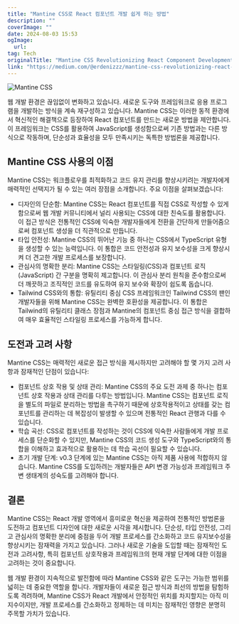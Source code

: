 ```yaml
---
title: "Mantine CSS로 React 컴포넌트 개발 쉽게 하는 방법"
description: ""
coverImage: ""
date: 2024-08-03 15:53
ogImage: 
  url: 
tag: Tech
originalTitle: "Mantine CSS Revolutionizing React Component Development"
link: "https://medium.com/@erdenizzz/mantine-css-revolutionizing-react-component-development-da97cfa9edbc"
---
```




![Mantine CSS](/assets/img/MantineCSSRevolutionizingReactComponentDevelopment_0.png)

웹 개발 환경은 끊임없이 변화하고 있습니다. 새로운 도구와 프레임워크로 응용 프로그램을 개발하는 방식을 계속 재구성하고 있습니다. Mantine CSS는 이러한 동적 환경에서 혁신적인 해결책으로 등장하여 React 컴포넌트를 만드는 새로운 방법을 제안합니다. 이 프레임워크는 CSS를 활용하여 JavaScript를 생성함으로써 기존 방법과는 다른 방식으로 작동하며, 단순성과 효율성을 모두 만족시키는 독특한 방법론을 제공합니다.

## Mantine CSS 사용의 이점

Mantine CSS는 워크플로우를 최적화하고 코드 유지 관리를 향상시키려는 개발자에게 매력적인 선택지가 될 수 있는 여러 장점을 소개합니다. 주요 이점을 살펴보겠습니다:

<div class="content-ad"></div>

- 디자인의 단순함: Mantine CSS는 React 컴포넌트를 직접 CSS로 작성할 수 있게 함으로써 웹 개발 커뮤니티에서 널리 사용되는 CSS에 대한 친숙도를 활용합니다. 이 접근 방식은 전통적인 CSS에 익숙한 개발자들에게 전환을 간단하게 만들어줌으로써 컴포넌트 생성을 더 직관적으로 만듭니다.
- 타입 안전성: Mantine CSS의 뛰어난 기능 중 하나는 CSS에서 TypeScript 유형을 생성할 수 있는 능력입니다. 이 통합은 코드 안전성과 유지 보수성을 크게 향상시켜 더 견고한 개발 프로세스를 보장합니다.
- 관심사의 명확한 분리: Mantine CSS는 스타일링(CSS)과 컴포넌트 로직(JavaScript) 간 구분을 명확히 제고합니다. 이 관심사 분리 원칙을 준수함으로써 더 깨끗하고 조직적인 코드를 유도하여 유지 보수와 확장이 쉽도록 돕습니다.
- Tailwind CSS와의 통합: 유틸리티 중심 CSS 프레임워크인 Tailwind CSS의 팬인 개발자들을 위해 Mantine CSS는 완벽한 호환성을 제공합니다. 이 통합은 Tailwind의 유틸리티 클래스 장점과 Mantine의 컴포넌트 중심 접근 방식을 결합하여 매우 효율적인 스타일링 프로세스를 가능하게 합니다.

## 도전과 고려 사항

Mantine CSS는 매력적인 새로운 접근 방식을 제시하지만 고려해야 할 몇 가지 고려 사항과 잠재적인 단점이 있습니다:

- 컴포넌트 상호 작용 및 상태 관리: Mantine CSS의 주요 도전 과제 중 하나는 컴포넌트 상호 작용과 상태 관리를 다루는 방법입니다. Mantine CSS는 컴포넌트 로직을 별도의 파일로 분리하는 방법을 촉구하기 때문에 상호작용적이고 상태를 갖는 컴포넌트를 관리하는 데 복잡성이 발생할 수 있으며 전통적인 React 관행과 다를 수 있습니다.
- 학습 곡선: CSS로 컴포넌트를 작성하는 것이 CSS에 익숙한 사람들에게 개발 프로세스를 단순화할 수 있지만, Mantine CSS의 코드 생성 도구와 TypeScript와의 통합을 이해하고 효과적으로 활용하는 데 학습 곡선이 필요할 수 있습니다.
- 초기 개발 단계: v0.3 단계에 있는 Mantine CSS는 아직 제품 사용에 적합하지 않습니다. Mantine CSS를 도입하려는 개발자들은 API 변경 가능성과 프레임워크 주변 생태계의 성숙도를 고려해야 합니다.

<div class="content-ad"></div>

## 결론

Mantine CSS는 React 개발 영역에서 흥미로운 혁신을 제공하여 전통적인 방법론을 도전하고 컴포넌트 디자인에 대한 새로운 시각을 제시합니다. 단순성, 타입 안전성, 그리고 관심사의 명확한 분리에 중점을 두어 개발 프로세스를 간소화하고 코드 유지보수성을 향상시키는 잠재력을 가지고 있습니다. 그러나 새로운 기술을 도입할 때는 잠재적인 도전과 고려사항, 특히 컴포넌트 상호작용과 프레임워크의 현재 개발 단계에 대한 이점을 고려하는 것이 중요합니다.

웹 개발 환경이 지속적으로 발전함에 따라 Mantine CSS와 같은 도구는 가능한 범위를 넓히는 데 중요한 역할을 합니다. 개발자들이 새로운 접근 방식과 최선의 방법을 탐험하도록 격려하며, Mantine CSS가 React 개발에서 안정적인 위치를 차지할지는 아직 미지수이지만, 개발 프로세스를 간소화하고 정제하는 데 미치는 잠재적인 영향은 분명히 주목할 가치가 있습니다.
